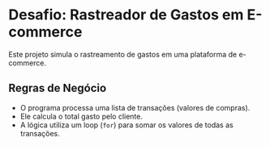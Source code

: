 # Desafio: Rastreador de Gastos em E-commerce

Este projeto simula o rastreamento de gastos em uma plataforma de e-commerce.

## Regras de Negócio

- O programa processa uma lista de transações (valores de compras).
- Ele calcula o total gasto pelo cliente.
- A lógica utiliza um loop (`for`) para somar os valores de todas as transações.
